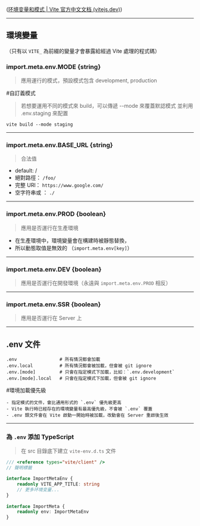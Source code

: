 ([环境变量和模式 | Vite 官方中文文档 (vitejs.dev)](https://cn.vitejs.dev/guide/env-and-mode.html#env-files))

---
## 環境變量

（只有以 `VITE_` 為前綴的變量才會暴露給經過 Vite 處理的程式碼）

### import.meta.env.MODE {string}

> 應用運行的模式，預設模式包含 development, production

#自訂義模式

> 若想要運用不同的模式來 build，可以傳遞 --mode 來覆蓋默認模式
> 並利用 .env.staging 來配置

```
vite build --mode staging
```

---

### import.meta.env.BASE_URL {string}

>合法值
- default:  /
- 絕對路徑： `/foo/`
- 完整 URl： `https://www.google.com/`
- 空字符串或 ： `./`

---
### import.meta.env.PROD {boolean}

> 應用是否運行在生產環境
- 在生產環境中，環境變量會在構建時被靜態替換，
- 所以動態取值是無效的 （`import.meta.env[key]`）

---
### import.meta.env.DEV {boolean}

> 應用是否運行在開發環境（永遠與 `import.meta.env.PROD` 相反）

---
### import.meta.env.SSR {boolean}

> 應用是否運行在 Server 上

---
## .env 文件

```
.env                # 所有情況都會加載
.env.local          # 所有情況都會被加載，但會被 git ignore
.env.[mode]         # 只會在指定模式下加載，比如：`.env.development`
.env.[mode].local   # 只會在指定模式下加載，但會被 git ignore
```

#環境加載優先級
```
- 指定模式的文件，會比通用形式的 `.env` 優先級更高
- Vite 執行時已經存在的環境變量有最高優先級，不會被 `.env` 覆蓋
- .env 類文件會在 Vite 啟動一開始時被加載，改動會在 Server 重啟後生效
```

---

### 為 `.env` 添加 TypeScript

> 在 src 目錄底下建立  `vite-env.d.ts` 文件

```TypeScript
/// <reference types="vite/client" /> 
// 聲明標籤

interface ImportMetaEnv { 
	readonly VITE_APP_TITLE: string 
	// 更多环境变量... 
} 
		
interface ImportMeta {
	readonly env: ImportMetaEnv
}
```
